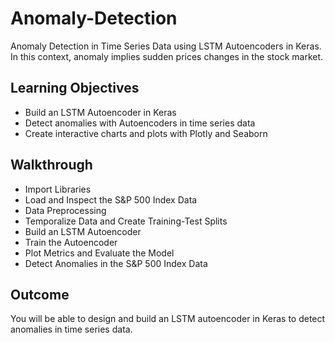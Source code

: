 # Anomaly-Detection
Anomaly Detection in Time Series Data using LSTM Autoencoders in Keras. In this context, anomaly implies sudden prices changes in the stock market.

## Learning Objectives

- Build an LSTM Autoencoder in Keras
- Detect anomalies with Autoencoders in time series data
- Create interactive charts and plots with Plotly and Seaborn

## Walkthrough

- Import Libraries
- Load and Inspect the S&P 500 Index Data
- Data Preprocessing
- Temporalize Data and Create Training-Test Splits
- Build an LSTM Autoencoder
- Train the Autoencoder
- Plot Metrics and Evaluate the Model
- Detect Anomalies in the S&P 500 Index Data

## Outcome 

You will be able to design and build an LSTM autoencoder in Keras to detect anomalies in time series data.
